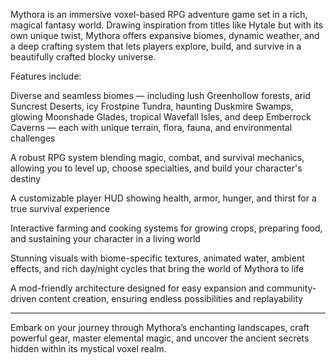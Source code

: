 Mythora is an immersive voxel-based RPG adventure game set in a rich, magical fantasy world. Drawing inspiration from titles like Hytale but with its own unique twist, Mythora offers expansive biomes, dynamic weather, and a deep crafting system that lets players explore, build, and survive in a beautifully crafted blocky universe.

Features include:

Diverse and seamless biomes — including lush Greenhollow forests, arid Suncrest Deserts, icy Frostpine Tundra, haunting Duskmire Swamps, glowing Moonshade Glades, tropical Wavefall Isles, and deep Emberrock Caverns — each with unique terrain, flora, fauna, and environmental challenges

A robust RPG system blending magic, combat, and survival mechanics, allowing you to level up, choose specialties, and build your character's destiny

A customizable player HUD showing health, armor, hunger, and thirst for a true survival experience

Interactive farming and cooking systems for growing crops, preparing food, and sustaining your character in a living world

Stunning visuals with biome-specific textures, animated water, ambient effects, and rich day/night cycles that bring the world of Mythora to life

A mod-friendly architecture designed for easy expansion and community-driven content creation, ensuring endless possibilities and replayability



---

Embark on your journey through Mythora’s enchanting landscapes, craft powerful gear, master elemental magic, and uncover the ancient secrets hidden within its mystical voxel realm.
